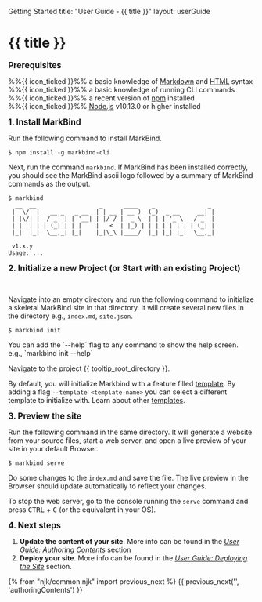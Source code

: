 <variable name="title" id="title">Getting Started</variable>
<frontmatter>
  title: "User Guide - {{ title }}"
  layout: userGuide
</frontmatter>

# {{ title }}

<big>**Prerequisites**</big>

<div class="indented">

  %%{{ icon_ticked }}%% a basic knowledge of [Markdown](https://www.markdownguide.org/basic-syntax/) and [HTML](https://www.w3schools.com/html/) syntax<br>
  %%{{ icon_ticked }}%% a basic knowledge of running CLI commands<br>
  %%{{ icon_ticked }}%% a recent version of [npm](https://www.npmjs.com/get-npm) installed<br>
  %%{{ icon_ticked }}%% [Node.js](https://nodejs.org) v10.13.0 or higher installed
</div>

<big>**1. Install MarkBind**</big>

Run the following command to install MarkBind.
``` {.no-line-numbers}
$ npm install -g markbind-cli
```

Next, run the command `markbind`. If MarkBind has been installed correctly, you should see the MarkBind ascii logo followed by a summary of MarkBind commands as the output.

``` {.no-line-numbers}
$ markbind
  __  __                  _      ____    _               _
 |  \/  |   __ _   _ __  | | __ | __ )  (_)  _ __     __| |
 | |\/| |  / _` | | '__| | |/ / |  _ \  | | | '_ \   / _` |
 | |  | | | (_| | | |    |   <  | |_) | | | | | | | | (_| |
 |_|  |_|  \__,_| |_|    |_|\_\ |____/  |_| |_| |_|  \__,_|

 v1.x.y
Usage: ...
```
<big>**2. Initialize a new Project (or Start with an existing Project)**</big>

<tabs>
  <tab header="Initializing a new project">

Navigate into an empty directory and run the following command to initialize a skeletal MarkBind site in that directory. It will create several new files in the directory e.g., `index.md`, `site.json`.

``` {.no-line-numbers}
$ markbind init
```

<include src="tip.md" boilerplate >
<span id="tip_body">
You can add the `--help` flag to any command to show the help screen. <br>
  e.g., `markbind init --help`
</span>
</include>


  </tab>
  <tab header="Starting with an existing project">

Navigate to the project {{ tooltip_root_directory }}.

</tab>
<tab header="Starting with different templates">

By default, you will initialize Markbind with a feature filled [template](https://markbind-init-typical.netlify.com/). By adding a flag `--template <template-name>` you can select a different template to initialize with. Learn about other [templates](templates.html).

</tab>
</tabs>


<big>**3. Preview the site**</big>

Run the following command in the same directory. It will generate a website from your source files, start a web server, and open a <trigger trigger="click" for="modal:quickStart-livePreview">live preview</trigger> of your site in your default Browser.

<modal large header="Live Preview" id="modal:quickStart-livePreview">
<include src="glossary.md#live-preview" inline/>
</modal>

``` {.no-line-numbers}
$ markbind serve
```

Do some changes to the `index.md` and save the file. The live preview in the Browser should update automatically to reflect your changes.

To stop the web server, go to the console running the `serve` command and press <kbd>CTRL</kbd> + <kbd>C</kbd> (or the equivalent in your OS).


<big>**4. Next steps**</big>

1. **Update the content of your site**. More info can be found in the [_User Guide: Authoring Contents_](authoringContents.html) section
1. **Deploy your site**. More info can be found in the [_User Guide: Deploying the Site_](deployingTheSite.html) section.

{% from "njk/common.njk" import previous_next %}
{{ previous_next('', 'authoringContents') }}
